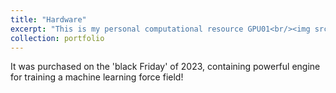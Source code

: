 ```yaml
---
title: "Hardware"
excerpt: "This is my personal computational resource GPU01<br/><img src='/images/gpu01.jpg'>"
collection: portfolio
---
```


It was purchased on the 'black Friday' of 2023, containing powerful engine for training a machine learning force field!
